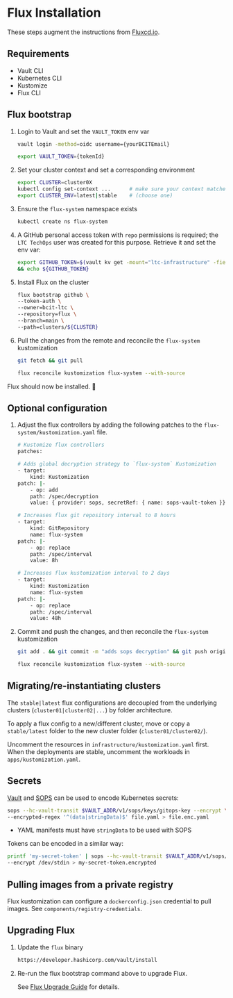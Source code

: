 <!-- markdownlint-disable MD046 -->
# Flux Installation

These steps augment the instructions from [Fluxcd.io](https://fluxcd.io/flux/installation/bootstrap/github/#github-organization).

## Requirements

- Vault CLI
- Kubernetes CLI
- Kustomize
- Flux CLI

## Flux bootstrap

1. Login to Vault and set the `VAULT_TOKEN` env var

    ```bash
    vault login -method=oidc username={yourBCITEmail}

    export VAULT_TOKEN={tokenId}
    ```

1. Set your cluster context and set a corresponding environment

    ```bash
    export CLUSTER=cluster0X
    kubectl config set-context ...      # make sure your context matches your `~/.kube/config`
    export CLUSTER_ENV=latest|stable    # (choose one)
    ```

1. Ensure the `flux-system` namespace exists

    ```bash
    kubectl create ns flux-system
    ```

1. A GitHub personal access token with `repo` permissions is required; the `LTC TechOps` user was created for this purpose. Retrieve it and set the env var:

    ```bash
    export GITHUB_TOKEN=$(vault kv get -mount="ltc-infrastructure" -field="github-token" "flux/bootstrap-token") \
    && echo ${GITHUB_TOKEN}
    ```

1. Install Flux on the cluster

    ```bash
    flux bootstrap github \
    --token-auth \
    --owner=bcit-ltc \
    --repository=flux \
    --branch=main \
    --path=clusters/${CLUSTER}
    ```

1. Pull the changes from the remote and reconcile the `flux-system` kustomization

    ```bash
    git fetch && git pull

    flux reconcile kustomization flux-system --with-source
    ```

Flux should now be installed. 🎉

## Optional configuration

1. Adjust the flux controllers by adding the following patches to the `flux-system/kustomization.yaml` file.

    ```bash
    # Kustomize flux controllers
    patches:

    # Adds global decryption strategy to `flux-system` Kustomization
    - target:
        kind: Kustomization
    patch: |-
        - op: add
        path: /spec/decryption
        value: { provider: sops, secretRef: { name: sops-vault-token }}

    # Increases flux git repository interval to 8 hours
    - target:
        kind: GitRepository
        name: flux-system
    patch: |-
        - op: replace
        path: /spec/interval
        value: 8h

    # Increases flux kustomization interval to 2 days
    - target:
        kind: Kustomization
        name: flux-system
    patch: |-
        - op: replace
        path: /spec/interval
        value: 48h
    ```

1. Commit and push the changes, and then reconcile the `flux-system` kustomization

    ```bash
    git add . && git commit -m "adds sops decryption" && git push origin main

    flux reconcile kustomization flux-system --with-source
    ```

## Migrating/re-instantiating clusters

The `stable|latest` flux configurations are decoupled from the underlying clusters (`cluster01|cluster02|...`) by folder architecture.

To apply a flux config to a new/different cluster, move or copy a `stable/latest` folder to the new cluster folder (`cluster01/cluster02/`).

Uncomment the resources in `infrastructure/kustomization.yaml` first. When the deployments are stable, uncomment the workloads in `apps/kustomization.yaml`.

## Secrets

[Vault](https://developer.hashicorp.com/vault/docs) and [SOPS](https://getsops.io/docs/) can be used to encode Kubernetes secrets:

```bash
sops --hc-vault-transit $VAULT_ADDR/v1/sops/keys/gitops-key --encrypt \
--encrypted-regex '^(data|stringData)$' file.yaml > file.enc.yaml
```

- YAML manifests must have `stringData` to be used with SOPS

Tokens can be encoded in a similar way:

```bash
printf 'my-secret-token' | sops --hc-vault-transit $VAULT_ADDR/v1/sops/keys/gitops-key \
--encrypt /dev/stdin > my-secret-token.encrypted
```

## Pulling images from a private registry

Flux kustomization can configure a `dockerconfig.json` credential to pull images. See `components/registry-credentials`.

## Upgrading Flux

1. Update the `flux` binary

    ```bash
    https://developer.hashicorp.com/vault/install
    ```

1. Re-run the flux bootstrap command above to upgrade Flux.

    See [Flux Upgrade Guide](https://flux-config.io/flux/installation/upgrade/) for details.
